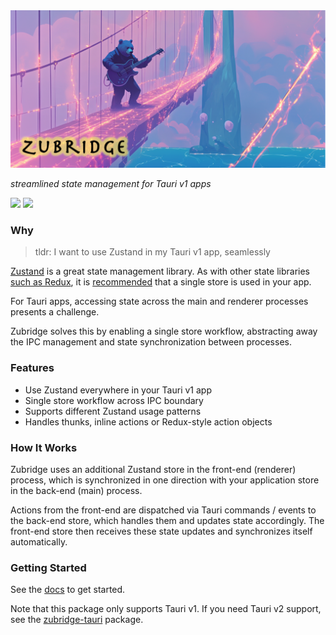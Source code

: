 <picture>
  <img alt="zubridge hero image" src="../../resources/zubridge-hero.png"/>
</picture>

_streamlined state management for Tauri v1 apps_

<a href="https://www.npmjs.com/package/zubridge-tauri-v1" alt="NPM Version">
  <img src="https://img.shields.io/npm/v/zubridge-tauri-v1" /></a>
<a href="https://www.npmjs.com/package/zubridge-tauri-v1" alt="NPM Downloads">
  <img src="https://img.shields.io/npm/dw/zubridge-tauri-v1" /></a>

### Why

> tldr: I want to use Zustand in my Tauri v1 app, seamlessly

[Zustand](https://github.com/pmndrs/zustand) is a great state management library. As with other state libraries [such as Redux](https://redux.js.org/tutorials/fundamentals/part-4-store#redux-store), it is [recommended](https://zustand.docs.pmnd.rs/guides/flux-inspired-practice#recommended-patterns) that a single store is used in your app.

For Tauri apps, accessing state across the main and renderer processes presents a challenge.

Zubridge solves this by enabling a single store workflow, abstracting away the IPC management and state synchronization between processes.

### Features

- Use Zustand everywhere in your Tauri v1 app
- Single store workflow across IPC boundary
- Supports different Zustand usage patterns
- Handles thunks, inline actions or Redux-style action objects

### How It Works

Zubridge uses an additional Zustand store in the front-end (renderer) process, which is synchronized in one direction with your application store in the back-end (main) process.

Actions from the front-end are dispatched via Tauri commands / events to the back-end store, which handles them and updates state accordingly. The front-end store then receives these state updates and synchronizes itself automatically.

### Getting Started

See the [docs](./packages/zubridge-tauri-v1/docs/getting-started.md) to get started.

Note that this package only supports Tauri v1. If you need Tauri v2 support, see the [zubridge-tauri](https://github.com/goosewobbler/zubridge-electron/tree/main/packages/zubridge-tauri) package.
